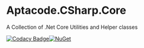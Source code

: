 # Aptacode.CSharp.Core
A Collection of .Net Core Utilities and Helper classes

[![Codacy Badge](https://app.codacy.com/project/badge/Grade/3c22b40e8b0e426e8fcf5f0a4225d643)](https://www.codacy.com/manual/Timmoth/Aptacode.CSharp.Core?utm_source=github.com&amp;utm_medium=referral&amp;utm_content=Timmoth/Aptacode.CSharp.Core&amp;utm_campaign=Badge_Grade)[![NuGet](https://img.shields.io/nuget/v/Aptacode.CSharp.Core.svg?style=flat)](https://www.nuget.org/packages/Aptacode.CSharp.Core/)
